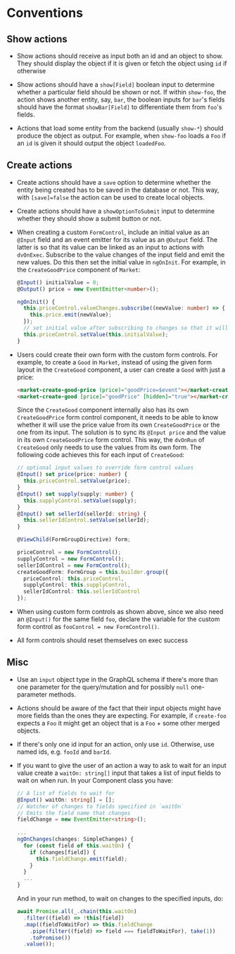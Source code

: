 # Conventions

## Show actions 

- Show actions should receive as input both an id and an object to show. They
  should display the object if it is given or fetch the object using `id` if
  otherwise

- Show actions should have a `show[Field]` boolean input to determine whether
  a particular field should be shown or not. If within `show-foo`, the action
  shows another entity, say, `bar`, the boolean inputs for `bar`'s fields should
  have the format `showBar[Field]` to differentiate them from `foo`'s fields.

- Actions that load some entity from the backend (usually `show-*`) should
  produce the object as output. For example, when `show-foo` loads a `Foo` if
  an `id` is given it should output the object `loadedFoo`.


## Create actions

- Create actions should have a `save` option to determine whether the
  entity being created has to be saved in the database or not. This way, with
  `[save]=false` the action can be used to create local objects.

- Create actions should have a `showOptionToSubmit` input to determine
  whether they should show a submit button or not.

- When creating a custom `FormControl`, include an initial value as an `@Input`
  field and an event emitter for its value as an `@Output` field. The latter is
  so that its value can be linked as an input to actions with `dvOnExec`.
  Subscribe to the value changes of the input field and emit the new values.
  Do this then set the initial value in `ngOnInit`. For example, in the
  `CreateGoodPrice` component of `Market`:

  ```typescript
  @Input() initialValue = 0;
  @Output() price = new EventEmitter<number>();
  
  ngOnInit() {
    this.priceControl.valueChanges.subscribe((newValue: number) => {
      this.price.emit(newValue);
    });
    // set initial value after subscribing to changes so that it will be emitted
    this.priceControl.setValue(this.initialValue);
  }
  ```

- Users could create their own form with the custom form controls. For example,
  to create a `Good` in `Market`, instead of using the given form layout in the
  `CreateGood` component, a user can create a `Good` with just a price:

  ```html
  <market-create-good-price (price)="goodPrice=$event"></market-create-good-price>
  <market-create-good [price]="goodPrice" [hidden]="true"></market-create-good>
  ```

  Since the `CreateGood` component internally also has its own `CreateGoodPrice`
  form control component, it needs to be able to know whether it will use the
  price value from its own `CreateGoodPrice` or the one from its input. The
  solution is to sync its `@Input price` and the value in its own
  `CreateGoodPrice` form control. This way, the `dvOnRun` of `CreateGood` only
  needs to use the values from its own form. The following code achieves this for
  each input of `CreateGood`:

  ```typescript
  // optional input values to override form control values
  @Input() set price(price: number) {
    this.priceControl.setValue(price);
  }
  @Input() set supply(supply: number) {
    this.supplyControl.setValue(supply);
  }
  @Input() set sellerId(sellerId: string) {
    this.sellerIdControl.setValue(sellerId);
  }
  
  @ViewChild(FormGroupDirective) form;
  
  priceControl = new FormControl();
  supplyControl = new FormControl();
  sellerIdControl = new FormControl();
  createGoodForm: FormGroup = this.builder.group({
    priceControl: this.priceControl,
    supplyControl: this.supplyControl,
    sellerIdControl: this.sellerIdControl
  });
  ```

- When using custom form controls as shown above, since we also need an
  `@Input()` for the same field `foo`, declare the variable for the custom form
  control as `fooControl = new FormControl()`.

- All form controls should reset themselves on exec success

## Misc

- Use an `input` object type in the GraphQL schema if there's more than one
  parameter for the query/mutation and for possibly `null` one-parameter
  methods.

- Actions should be aware of the fact that their input objects might have more
  fields than the ones they are expecting. For example, if `create-foo`
  expects a `Foo` it might get an object that is a `Foo` + some other
  merged objects.

- If there's only one id input for an action, only use `id`. Otherwise, use
  named ids, e.g. `fooId` and `barId`.

- If you want to give the user of an action a way to ask to wait for an input
  value create a `waitOn: string[]` input that takes a list of input fields to
  wait on when run. In your Component class you have:

  ```typescript
  // A list of fields to wait for
  @Input() waitOn: string[] = [];
  // Watcher of changes to fields specified in `waitOn`
  // Emits the field name that changes
  fieldChange = new EventEmitter<string>();
    
  ...
  ngOnChanges(changes: SimpleChanges) {
    for (const field of this.waitOn) {
      if (changes[field]) {
        this.fieldChange.emit(field);
      }
    }
    ...
  }
  ```

  And in your run method, to wait on changes to the specified inputs, do:
  ```typescript
  await Promise.all(_.chain(this.waitOn)
    .filter((field) => !this[field])
    .map((fieldToWaitFor) => this.fieldChange
      .pipe(filter((field) => field === fieldToWaitFor), take(1))
      .toPromise())
    .value());
  ```
